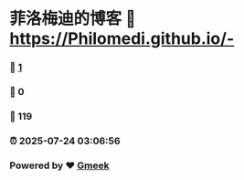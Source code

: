 # 菲洛梅迪的博客 :link: https://Philomedi.github.io/- 
### :page_facing_up: [1](https://Philomedi.github.io/-/tag.html) 
### :speech_balloon: 0 
### :hibiscus: 119 
### :alarm_clock: 2025-07-24 03:06:56 
### Powered by :heart: [Gmeek](https://github.com/Meekdai/Gmeek)
